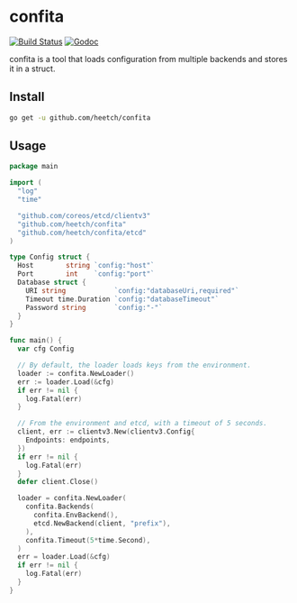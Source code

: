 # confita

[![Build Status](https://drone.heetch.net/api/badges/heetch/confita/status.svg)](https://drone.heetch.net/heetch/confita)
[![Godoc](http://img.shields.io/badge/go-documentation-blue.svg?style=flat-square)](http://godoc.dev.heetch.internal/pkg/github.com/heetch/confita/)


confita is a tool that loads configuration from multiple backends and stores it in a struct.

## Install

```sh
go get -u github.com/heetch/confita
```

## Usage

```go
package main

import (
  "log"
  "time"

  "github.com/coreos/etcd/clientv3"
  "github.com/heetch/confita"
  "github.com/heetch/confita/etcd"
)

type Config struct {
  Host        string `config:"host"`
  Port        int    `config:"port"`
  Database struct {
    URI string            `config:"databaseUri,required"`
    Timeout time.Duration `config:"databaseTimeout"`
    Password string       `config:"-"`
  }
}

func main() {
  var cfg Config

  // By default, the loader loads keys from the environment.
  loader := confita.NewLoader()
  err := loader.Load(&cfg)
  if err != nil {
    log.Fatal(err)
  }

  // From the environment and etcd, with a timeout of 5 seconds.
  client, err := clientv3.New(clientv3.Config{
    Endpoints: endpoints,
  })
  if err != nil {
    log.Fatal(err)
  }
  defer client.Close()

  loader = confita.NewLoader(
    confita.Backends(
      confita.EnvBackend(),
      etcd.NewBackend(client, "prefix"),
    ),
    confita.Timeout(5*time.Second),
  )
  err = loader.Load(&cfg)
  if err != nil {
    log.Fatal(err)
  }
}
```